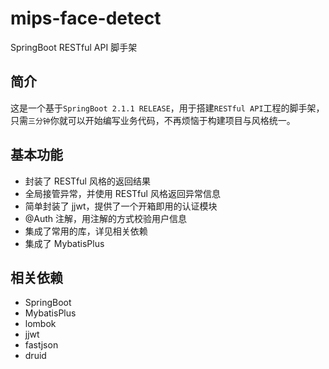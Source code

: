 # mips-face-detect

SpringBoot RESTful API 脚手架

## 简介

这是一个基于`SpringBoot 2.1.1 RELEASE`，用于搭建`RESTful API`工程的脚手架，只需`三分钟`你就可以开始编写业务代码，不再烦恼于构建项目与风格统一。


## 基本功能

- 封装了 RESTful 风格的返回结果
- 全局接管异常，并使用 RESTful 风格返回异常信息
- 简单封装了 jjwt，提供了一个开箱即用的认证模块
- @Auth 注解，用注解的方式校验用户信息
- 集成了常用的库，详见相关依赖
- 集成了 MybatisPlus

## 相关依赖

- SpringBoot
- MybatisPlus
- lombok
- jjwt
- fastjson
- druid


